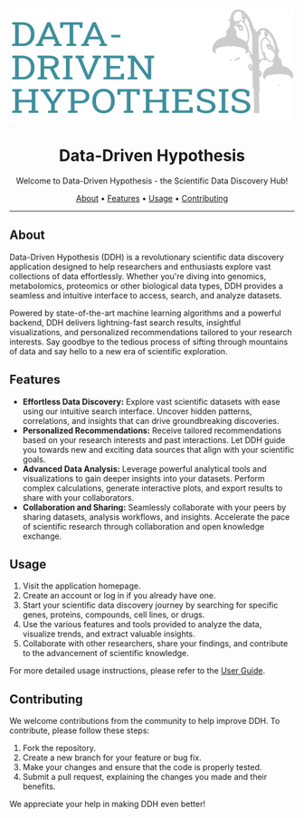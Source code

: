<html lang="en">

<head>
  <meta charset="UTF-8">
  <meta name="viewport" content="width=device-width, initial-scale=1.0">
  <title>Data-Driven Hypothesis</title>
</head>

<body>
  <div align="center">
    <img src="code/www/ddh_logo.png" alt="ddh_app Logo" width="500" height="200">
  </div>

  <h1 align="center">Data-Driven Hypothesis</h1>

  <p align="center">
    Welcome to Data-Driven Hypothesis - the Scientific Data Discovery Hub!
  </p>

  <p align="center">
    <a href="#about">About</a> •
    <a href="#features">Features</a> •
    <a href="#usage">Usage</a> •
    <a href="#contributing">Contributing</a>
  </p>

  <hr>

  <h2 id="about">About</h2>

  <p>
    Data-Driven Hypothesis (DDH) is a revolutionary scientific data discovery application designed to help researchers and enthusiasts explore vast
    collections of data effortlessly. Whether you're diving into genomics, metabolomics, proteomics or other biological data types, DDH
    provides a seamless and intuitive interface to access, search, and analyze datasets.
  </p>

  <p>
    Powered by state-of-the-art machine learning algorithms and a powerful backend, DDH delivers lightning-fast search
    results, insightful visualizations, and personalized recommendations tailored to your research interests. Say goodbye to the
    tedious process of sifting through mountains of data and say hello to a new era of scientific exploration.
  </p>

  <h2 id="features">Features</h2>

  <ul>
    <li>
      <strong>Effortless Data Discovery:</strong> Explore vast scientific datasets with ease using our intuitive search
      interface. Uncover hidden patterns, correlations, and insights that can drive groundbreaking discoveries.
    </li>
    <li>
      <strong>Personalized Recommendations:</strong> Receive tailored recommendations based on your research interests and past
      interactions. Let DDH guide you towards new and exciting data sources that align with your scientific goals.
    </li>
    <li>
      <strong>Advanced Data Analysis:</strong> Leverage powerful analytical tools and visualizations to gain deeper insights into
      your datasets. Perform complex calculations, generate interactive plots, and export results to share with your
      collaborators.
    </li>
    <li>
      <strong>Collaboration and Sharing:</strong> Seamlessly collaborate with your peers by sharing datasets, analysis
      workflows, and insights. Accelerate the pace of scientific research through collaboration and open knowledge exchange.
    </li>
  </ul>

  <h2 id="usage">Usage</h2>

  <ol>
    <li>Visit the application homepage.</li>
    <li>Create an account or log in if you already have one.</li>
    <li>Start your scientific data discovery journey by searching for specific genes, proteins, compounds, cell lines, or drugs.</li>
    <li>Use the various features and tools provided to analyze the data, visualize trends, and extract valuable insights.</li>
    <li>Collaborate with other researchers, share your findings, and contribute to the advancement of scientific knowledge.</li>
  </ol>

  <p>For more detailed usage instructions, please refer to the <a href="https://www.datadrivenhypothesis.org">User Guide</a>.</p>

  <h2 id="contributing">Contributing</h2>

  <p>We welcome contributions from the community to help improve DDH. To contribute, please follow these steps:</p>

  <ol>
    <li>Fork the repository.</li>
    <li>Create a new branch for your feature or bug fix.</li>
    <li>Make your changes and ensure that the code is properly tested.</li>
    <li>Submit a pull request, explaining the changes you made and their benefits.</li>
  </ol>

  <p>We appreciate your help in making DDH even better!</p>
</body>

</html>
